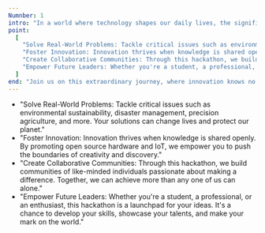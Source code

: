 ```yaml
---
Numnber: 1
intro: "In a world where technology shapes our daily lives, the significance of this hackathon cannot be overstated. Here, participants have the opportunity to redefine the boundaries of what's possible. By merging open source principles with cutting-edge technologies, we aim to:"
point:
  [
    "Solve Real-World Problems: Tackle critical issues such as environmental sustainability, disaster management, precision agriculture, and more. Your solutions can change lives and protect our planet.",
    "Foster Innovation: Innovation thrives when knowledge is shared openly. By promoting open source hardware and IoT, we empower you to push the boundaries of creativity and discovery.",
    "Create Collaborative Communities: Through this hackathon, we build communities of like-minded individuals passionate about making a difference. Together, we can achieve more than any one of us can alone.",
    "Empower Future Leaders: Whether you're a student, a professional, or an enthusiast, this hackathon is a launchpad for your ideas. It's a chance to develop your skills, showcase your talents, and make your mark on the world.",
  ]
end: "Join us on this extraordinary journey, where innovation knows no bounds. Together, let's turn ideas into actions and make a lasting impact on society and the environment. The Open Source Hardware IoT GIS Hackathon is your stage to shine, and the world is waiting to witness your brilliance."
---
```


- "Solve Real-World Problems: Tackle critical issues such as environmental sustainability, disaster management, precision agriculture, and more. Your solutions can change lives and protect our planet."
- "Foster Innovation: Innovation thrives when knowledge is shared openly. By promoting open source hardware and IoT, we empower you to push the boundaries of creativity and discovery."
- "Create Collaborative Communities: Through this hackathon, we build communities of like-minded individuals passionate about making a difference. Together, we can achieve more than any one of us can alone."
- "Empower Future Leaders: Whether you're a student, a professional, or an enthusiast, this hackathon is a launchpad for your ideas. It's a chance to develop your skills, showcase your talents, and make your mark on the world."

